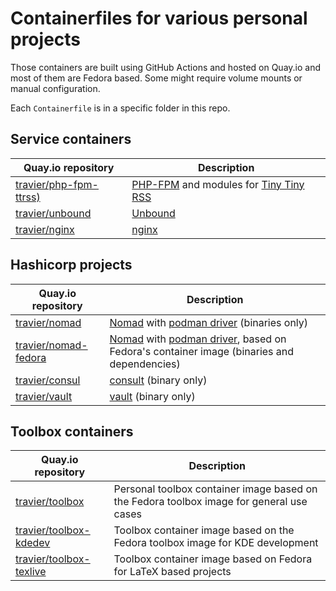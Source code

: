 # Containerfiles for various personal projects

Those containers are built using GitHub Actions and hosted on Quay.io and most
of them are Fedora based. Some might require volume mounts or manual
configuration.

Each `Containerfile` is in a specific folder in this repo.

## Service containers

| Quay.io repository | Description |
|-|-|
| [travier/php-fpm-ttrss)](https://quay.io/repository/travier/php-fpm-ttrss) | [PHP-FPM](https://www.php.net/manual/en/install.fpm.php) and modules for [Tiny Tiny RSS](https://tt-rss.org/) |
| [travier/unbound](https://quay.io/repository/travier/unbound) | [Unbound](https://www.nlnetlabs.nl/projects/unbound/about/) |
| [travier/nginx](https://quay.io/repository/travier/nginx) | [nginx](https://nginx.org/) |

## Hashicorp projects

| Quay.io repository | Description |
|-|-|
| [travier/nomad](https://quay.io/repository/travier/nomad) | [Nomad](https://www.nomadproject.io/) with [podman driver](https://github.com/hashicorp/nomad-driver-podman) (binaries only) |
| [travier/nomad-fedora](https://quay.io/repository/travier/nomad-fedora) | [Nomad](https://www.nomadproject.io/) with [podman driver](https://github.com/hashicorp/nomad-driver-podman), based on Fedora's container image (binaries and dependencies) |
| [travier/consul](https://quay.io/repository/travier/consul) | [consult](https://www.consul.io/) (binary only) |
| [travier/vault](https://quay.io/repository/travier/vault) | [vault](https://www.vaultproject.io/) (binary only) |

## Toolbox containers

| Quay.io repository | Description |
|-|-|
| [travier/toolbox](https://quay.io/repository/travier/toolbox) | Personal toolbox container image based on the Fedora toolbox image for general use cases |
| [travier/toolbox-kdedev](https://quay.io/repository/travier/toolbox-kdedev) | Toolbox container image based on the Fedora toolbox image for KDE development |
| [travier/toolbox-texlive](https://quay.io/repository/travier/toolbox-texlive) | Toolbox container image based on Fedora for LaTeX based projects |
